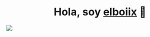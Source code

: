 <div align="center">
<h1 align="center">Hola, soy <a href="https://aristi.dev">elboiix</a> 👋</h1>
</div>
<img src="https://i.imgur.com/weNbhGZ.png">
